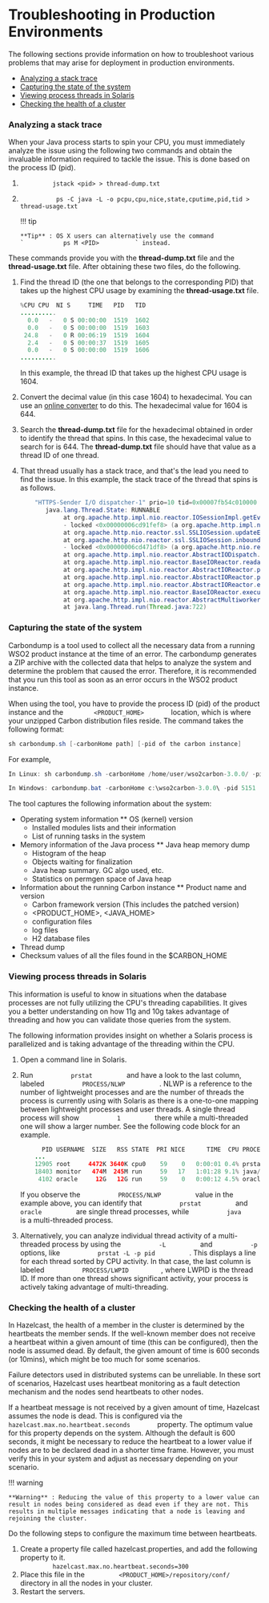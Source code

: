 # Troubleshooting in Production Environments

The following sections provide information on how to troubleshoot
various problems that may arise for deployment in production
environments.

-   [Analyzing a stack
    trace](#TroubleshootinginProductionEnvironments-Analyzingastacktrace)
-   [Capturing the state of the
    system](#TroubleshootinginProductionEnvironments-Capturingthestateofthesystem)
-   [Viewing process threads in
    Solaris](#TroubleshootinginProductionEnvironments-ViewingprocessthreadsinSolaris)
-   [Checking the health of a
    cluster](#TroubleshootinginProductionEnvironments-Checkingthehealthofacluster)

### Analyzing a stack trace

When your Java process starts to spin your CPU, you must immediately
analyze the issue using the following two commands and obtain the
invaluable information required to tackle the issue. This is done based
on the process ID (pid).

1.  `          jstack <pid> > thread-dump.txt         `
2.  `           ps -C java -L -o pcpu,cpu,nice,state,cputime,pid,tid > thread-usage.txt                     `

    !!! tip
    
        **Tip** : OS X users can alternatively use the command
        `           ps M <PID>          ` instead.
    

These commands provide you with the **thread-dump.txt** file and the
**thread-usage.txt** file. After obtaining these two files, do the
following.

1.  Find the thread ID (the one that belongs to the corresponding PID)
    that takes up the highest CPU usage by examining the
    **thread-usage.txt** file.

    ``` java
    %CPU CPU  NI S     TIME   PID   TID
    .......... 
      0.0   -   0 S 00:00:00  1519  1602
      0.0   -   0 S 00:00:00  1519  1603
     24.8   -   0 R 00:06:19  1519  1604
      2.4   -   0 S 00:00:37  1519  1605
      0.0   -   0 S 00:00:00  1519  1606
    ..........
    ```

    In this example, the thread ID that takes up the highest CPU usage
    is 1604.

2.  Convert the decimal value (in this case 1604) to hexadecimal. You
    can use an [online
    converter](http://easycalculation.com/decimal-converter.php) to do
    this. The hexadecimal value for 1604 is 644.
3.  Search the **thread-dump.txt** file for the hexadecimal obtained in
    order to identify the thread that spins. In this case, the
    hexadecimal value to search for is 644. The **thread-dump.txt** file
    should have that value as a thread ID of one thread.
4.  That thread usually has a stack trace, and that's the lead you need
    to find the issue. In this example, the stack trace of the thread
    that spins is as follows.

    ``` java
        "HTTPS-Sender I/O dispatcher-1" prio=10 tid=0x00007fb54c010000 nid=0x644 runnable [0x00007fb534e20000]
           java.lang.Thread.State: RUNNABLE
                at org.apache.http.impl.nio.reactor.IOSessionImpl.getEventMask(IOSessionImpl.java:139)
                - locked <0x00000006cd91fef8> (a org.apache.http.impl.nio.reactor.IOSessionImpl)
                at org.apache.http.nio.reactor.ssl.SSLIOSession.updateEventMask(SSLIOSession.java:300)
                at org.apache.http.nio.reactor.ssl.SSLIOSession.inboundTransport(SSLIOSession.java:402)
                - locked <0x00000006cd471df8> (a org.apache.http.nio.reactor.ssl.SSLIOSession)
                at org.apache.http.impl.nio.reactor.AbstractIODispatch.inputReady(AbstractIODispatch.java:121)
                at org.apache.http.impl.nio.reactor.BaseIOReactor.readable(BaseIOReactor.java:160)
                at org.apache.http.impl.nio.reactor.AbstractIOReactor.processEvent(AbstractIOReactor.java:342)
                at org.apache.http.impl.nio.reactor.AbstractIOReactor.processEvents(AbstractIOReactor.java:320)
                at org.apache.http.impl.nio.reactor.AbstractIOReactor.execute(AbstractIOReactor.java:280)
                at org.apache.http.impl.nio.reactor.BaseIOReactor.execute(BaseIOReactor.java:106)
                at org.apache.http.impl.nio.reactor.AbstractMultiworkerIOReactor$Worker.run(AbstractMultiworkerIOReactor.java:604)
                at java.lang.Thread.run(Thread.java:722)
    ```

### Capturing the state of the system

Carbondump is a tool used to collect all the necessary data from a
running WSO2 product instance at the time of an error.
The carbondump generates a ZIP archive with the collected data that
helps to analyze the system and determine the problem that caused the
error. Therefore, it is recommended that you run this tool as soon as an
error occurs in the WSO2 product instance.

When using the tool, you have to provide the process ID (pid) of the
product instance and the `         <PRODUCT_HOME>        ` location,
which is where your unzipped Carbon distribution files reside. The
command takes the following format:

``` java
sh carbondump.sh [-carbonHome path] [-pid of the carbon instance]
```

For example,

``` java
In Linux: sh carbondump.sh -carbonHome /home/user/wso2carbon-3.0.0/ -pid 5151

In Windows: carbondump.bat -carbonHome c:\wso2carbon-3.0.0\ -pid 5151
```

The tool captures the following information about the system:

-   Operating system information \*\* OS (kernel) version
    -   Installed modules lists and their information
    -   List of running tasks in the system
-   Memory information of the Java process \*\* Java heap memory dump
    -   Histogram of the heap
    -   Objects waiting for finalization
    -   Java heap summary. GC algo used, etc.
    -   Statistics on permgen space of Java heap
-   Information about the running Carbon instance \*\* Product name and
    version
    -   Carbon framework version (This includes the patched version)
    -   \<PRODUCT\_HOME\>, \<JAVA\_HOME\>
    -   configuration files
    -   log files
    -   H2 database files
-   Thread dump
-   Checksum values of all the files found in the $CARBON\_HOME

### Viewing process threads in Solaris

This information is useful to know in situations when the database
processes are not fully utilizing the CPU's threading capabilities. It
gives you a better understanding on how 11g and 10g takes advantage of
threading and how you can validate those queries from the system.

The following information provides insight on whether a Solaris process
is parallelized and is taking advantage of the threading within the CPU.

1.  Open a command line in Solaris.
2.  Run `           prstat          ` and have a look to the last
    column, labeled `           PROCESS/NLWP          ` . NLWP is a
    reference to the number of lightweight processes and are the number
    of threads the process is currently using with Solaris as there is a
    one-to-one mapping between lightweight processes and user threads. A
    single thread process will show `           1          ` there while
    a multi-threaded one will show a larger number. See the following
    code block for an example.  

    ``` java
          PID USERNAME  SIZE   RSS STATE  PRI NICE      TIME  CPU PROCESS/NLWP       
        ...
        12905 root     4472K 3640K cpu0    59    0   0:00:01 0.4% prstat/1
        18403 monitor   474M  245M run     59   17   1:01:28 9.1% java/103
         4102 oracle     12G   12G run     59    0   0:00:12 4.5% oracle/1
    ```

    If you observe the `           PROCESS/NLWP          ` value in the
    example above, you can identify that `           prstat          `
    and `           oracle          ` are single thread processes, while
    `           java          ` is a multi-threaded process.

3.  Alternatively, you can analyze individual thread activity of a
    multi-threaded process by using the `           -L          ` and
    `           -p          ` options, like
    `           prstat -L -p pid          ` . This displays a line for
    each thread sorted by CPU activity. In that case, the last column is
    labeled `           PROCESS/LWPID          `, where LWPID is the
    thread ID. If more than one thread shows significant activity, your
    process is actively taking advantage of multi-threading.

### Checking the health of a cluster

In Hazelcast, the health of a member in the cluster is determined by the
heartbeats the member sends. If the well-known member does not receive a
heartbeat within a given amount of time (this can be configured), then
the node is assumed dead. By default, the given amount of time is 600
seconds (or 10mins), which might be too much for some scenarios.

Failure detectors used in distributed systems can be unreliable. In
these sort of scenarios, Hazelcast uses heartbeat monitoring as a fault
detection mechanism and the nodes send heartbeats to other nodes.

If a heartbeat message is not received by a given amount of time,
Hazelcast assumes the node is dead. This is configured via the
`         hazelcast.max.no.heartbeat.seconds        ` property. The
optimum value for this property depends on the system. Although the
default is 600 seconds, it might be necessary to reduce the heartbeat to
a lower value if nodes are to be declared dead in a shorter time frame.
However, you must verify this in your system and adjust as necessary
depending on your scenario.

!!! warning
    
    **Warning** : Reducing the value of this property to a lower value can
    result in nodes being considered as dead even if they are not. This
    results in multiple messages indicating that a node is leaving and
    rejoining the cluster.
    

Do the following steps to configure the maximum time between heartbeats.

1.  Create a property file called hazelcast.properties, and add the
    following property to it.  
    `          hazelcast.max.no.heartbeat.seconds=300         `
2.  Place this file in the
    `          <PRODUCT_HOME>/repository/conf/         ` directory in
    all the nodes in your cluster.
3.  Restart the servers.

  
